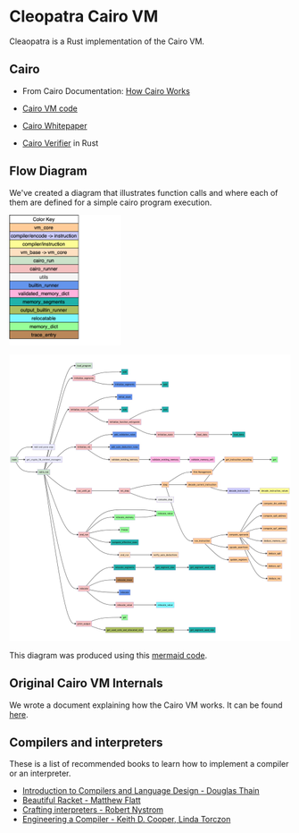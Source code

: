# Cleopatra Cairo VM

Cleaopatra is a Rust implementation of the Cairo VM.

## Cairo

* From Cairo Documentation: [How Cairo Works](https://www.cairo-lang.org/docs/how_cairo_works/index.html#how-cairo-works)

* [Cairo VM code](https://github.com/starkware-libs/cairo-lang/tree/master/src/starkware/cairo/lang/vm)

* [Cairo Whitepaper](https://eprint.iacr.org/2021/1063)

* [Cairo Verifier](https://github.com/patrickbiel01/Cairo_Verifier) in Rust


## Flow Diagram

We've created a diagram that illustrates function calls and where each of them are defined for a simple cairo program execution.

<p float="left">
  <img src="./docs/diagram/cairo_vm_color_key.png" width="200" />
</p>

![diagram](./docs/diagram/cairo_vm_flow_diagram.jpg)

This diagram was produced using this [mermaid code](./docs/diagram/cairo_vm_flow_diagram.md).

## Original Cairo VM Internals

We wrote a document explaining how the Cairo VM works. It can be found [here](./docs/README.md).

## Compilers and interpreters

These is a list of recommended books to learn how to implement a compiler or an interpreter.

* [Introduction to Compilers and Language Design - Douglas Thain](http://compilerbook.org)
* [Beautiful Racket - Matthew Flatt](https://beautifulracket.com)
* [Crafting interpreters - Robert Nystrom](https://craftinginterpreters.com)
* [Engineering a Compiler - Keith D. Cooper, Linda Torczon](https://www.goodreads.com/en/book/show/1997607.Engineering_a_Compiler)
